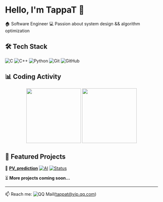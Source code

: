 # Hello, I'm TappaT 👋
🏠 Software Engineer 
💻 Passion about system design && algorithm optimization

## 🛠️ Tech Stack
![C](https://img.shields.io/badge/-C-black?style=flat-square&logo=c)
![C++](https://img.shields.io/badge/-C++-00599C?style=flat-square&logo=c)
![Python](https://img.shields.io/badge/-Python-black?style=flat-square&logo=Python)
![Git](https://img.shields.io/badge/-Git-black?style=flat-square&logo=git)
![GitHub](https://img.shields.io/badge/-GitHub-181717?style=flat-square&logo=github)

## 📊 Coding Activity
<p align="center">
  <img height="180em" src="https://github-readme-stats.vercel.app/api?username=tappat225&show_icons=true&theme=radical&include_all_commits=true&count_private=true&hide_border=true"/>
  <img height="180em" src="https://github-readme-stats.vercel.app/api/top-langs/?username=tappat225&layout=compact&theme=radical&hide_border=true&langs_count=6"/>
</p>

## 🚀 Featured Projects

🎯 **[PV_prediction](https://github.com/tappat225/PV_prediction)** [![AI](https://img.shields.io/badge/Neural_Network-FF6F00?style=flat-square)]() [![Status](https://img.shields.io/badge/Status-Active-brightgreen?style=flat-square)]()  

⏳ **More projects coming soon...** 

---

📫 Reach me: ![QQ Mail](https://img.shields.io/badge/QQ%20Mail-%230076D6.svg?style=flat-square&logo=tencentqq&logoColor=white)(tappat@vip.qq.com)

